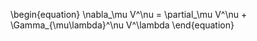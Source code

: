 \begin{equation}
\nabla_\mu V^\nu = \partial_\mu V^\nu + \Gamma_{\mu\lambda}^\nu V^\lambda
\end{equation}